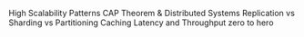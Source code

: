High Scalability Patterns
CAP Theorem & Distributed Systems
Replication vs Sharding vs Partitioning
Caching
Latency and Throughput zero to hero
